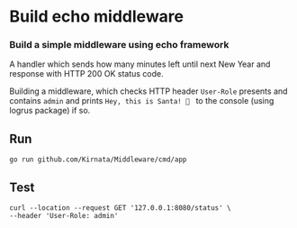 # Build echo middleware

### Build a simple middleware using echo framework

A handler which sends how many minutes left until next New Year and response with HTTP 200 OK status code.

Building a middleware, which checks HTTP header `User-Role` presents and contains `admin` and prints `Hey, this is Santa! 🎅 ` to the console (using logrus package) if so.

## Run

```shell
go run github.com/Kirnata/Middleware/cmd/app
```

## Test

```shell
curl --location --request GET '127.0.0.1:8080/status' \
--header 'User-Role: admin'
```
